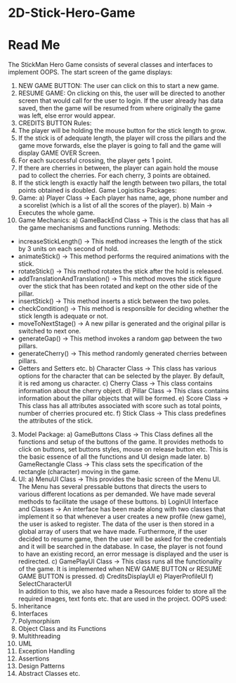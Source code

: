 # 2D-Stick-Hero-Game
# Read Me
The StickMan Hero Game consists of several classes and interfaces to implement OOPS. The start screen of the game displays:
1.	NEW GAME BUTTON: The user can click on this to start a new game.
2.	RESUME GAME: On clicking on this, the user will be directed to another screen that would call for the user to login. If the user already has data saved, then the game will be resumed from where originally the game was left, else error would appear.
3.	CREDITS BUTTON
Rules:
1.	The player will be holding the mouse button for the stick length to grow.
2.	If the stick is of adequate length, the player will cross the pillars and the game move forwards, else the player is going to fall and the game will display GAME OVER Screen.
3.	For each successful crossing, the player gets 1 point.
4.	If there are cherries in between, the player can again hold the mouse pad to collect the cherries. For each cherry, 3 points are obtained.
5.	If the stick length is exactly half the length between two pillars, the total points obtained is doubled.
Game Logisitics
Packages:
1.	Game: 
a)	Player Class -> Each player has name, age, phone number and a scorelist (which is a list of all the scores of the player).
b)	Main -> Executes the whole game.
2.	Game Mechanics:
a) GameBackEnd Class -> This is the class that has all the game mechanisms and functions running. Methods:
-	increaseStickLength() -> This method increases the length of the stick by 3 units on each second of hold.
-	animateStick() -> This method performs the required animations with the stick.
-	rotateStick() -> This method rotates the stick after the hold is released.
-	addTranslationAndTranslation() -> This method moves the stick figure over the stick that has been rotated and kept on the other side of the pillar.
-	insertStick() -> This method inserts a stick between the two poles.
-	checkCondition() -> This method is responsible for deciding whether the stick length is adequate or not.
-	moveToNextStage() -> A new pillar is generated and the original pillar is switched to next one.
-	generateGap() -> This method invokes a random gap between the two pillars.
-	generateCherry() -> This method randomly generated cherries between pillars.
-	Getters and Setters etc.
b)	Character Class -> This class has various options for the character that can be selected by the player. By default, it is red among us character.
c)	Cherry Class -> This class contains information about the cherry object.
d)	Pillar Class -> This class contains information about the pillar objects that will be formed.
e)	Score Class -> This class has all attributes associated with score such as total points, number of cherries procured etc.
f)	Stick Class -> This class predefines the attributes of the stick.
3.	Model Package:
a) GameButtons Class -> This Class defines all the functions and setup of the buttons of the game. It provides methods to click on buttons, set buttons styles, mouse on release button etc. This is the basic essence of all the functions and UI design made later.
b)	GameRectangle Class -> This class sets the specification of the rectangle (character) moving in the game.
4.	UI:
a)	MenuUI Class -> This provides the basic screen of the Menu UI. The Menu has several pressable buttons that directs the users to various different locations as per demanded. We have made several methods to facilitate the usage of these buttons.
b)	LoginUI Interface and Classes -> An interface has been made along with two classes that implement it so that whenever a user creates a new profile (new game), the user is asked to register. The data of the user is then stored in a global array of users that we have made. Furthermore, if the user decided to resume game, then the user will be asked for the credentials and it will be searched in the database. In case, the player is not found to have an existing record, an error message is displayed and the user is redirected.
c)	GamePlayUI Class -> This class runs all the functionality of the game. It is implemented when NEW GAME BUTTON or RESUME GAME BUTTON is pressed.
d)	CreditsDisplayUI 
e)	PlayerProfileUI
f)	SelectCharacterUI  
In addition to this, we also have made a Resources folder to store all the required images, text fonts etc. that are used in the project.
OOPS used:
1.	Inheritance
2.	Interfaces
3.	Polymorphism
4.	Object Class and its Functions
5.	Multithreading
6.	UML 
7.	Exception Handling
8.	Assertions
9.	Design Patterns
10.	Abstract Classes etc. 
